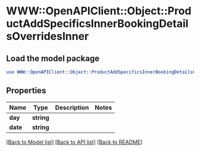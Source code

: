 # WWW::OpenAPIClient::Object::ProductAddSpecificsInnerBookingDetailsOverridesInner

## Load the model package
```perl
use WWW::OpenAPIClient::Object::ProductAddSpecificsInnerBookingDetailsOverridesInner;
```

## Properties
Name | Type | Description | Notes
------------ | ------------- | ------------- | -------------
**day** | **string** |  | 
**date** | **string** |  | 

[[Back to Model list]](../README.md#documentation-for-models) [[Back to API list]](../README.md#documentation-for-api-endpoints) [[Back to README]](../README.md)



